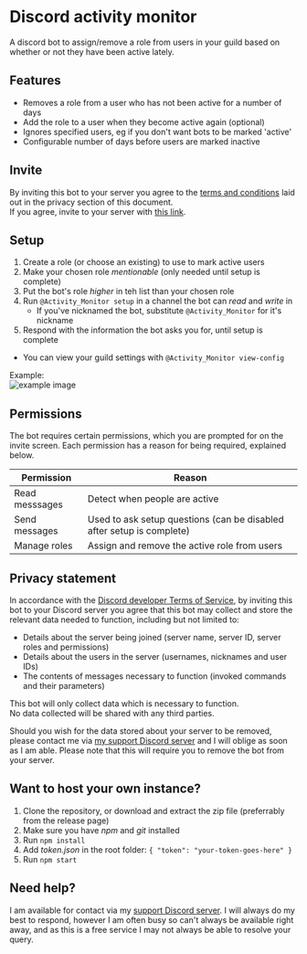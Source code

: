 # Discord activity monitor

<!--summary-->
A discord bot to assign/remove a role from users in your guild based on whether or not they have been active lately.
<!--/summary-->

## Features

<!--features-->
- Removes a role from a user who has not been active for a number of days
- Add the role to a user when they become active again (optional)
- Ignores specified users, eg if you don't want bots to be marked 'active'
- Configurable number of days before users are marked inactive
<!--/features-->

## Invite

By inviting this bot to your server you agree to the [terms and conditions](#privacy-statement) laid out in the privacy section of this document.  
If you agree, invite to your server with [this link](https://discordapp.com/oauth2/authorize?client_id=337005754684932098&scope=bot&permissions=0x10000c00).

## Setup

1. Create a role (or choose an existing) to use to mark active users
2. Make your chosen role *mentionable* (only needed until setup is complete)
3. Put the bot's role *higher* in teh list than your chosen role
4. Run `@Activity_Monitor setup` in a channel the bot can *read* and *write* in
	- If you've nicknamed the bot, substitute `@Activity_Monitor` for it's nickname
5. Respond with the information the bot asks you for, until setup is complete

- You can view your guild settings with `@Activity_Monitor view-config`

Example:  
![example image](http://i.imgur.com/3W8jN4I.png)

## Permissions

The bot requires certain permissions, which you are prompted for on the invite screen.
Each permission has a reason for being required, explained below.

| Permission     | Reason                                                                |
|----------------|-----------------------------------------------------------------------|
| Read messsages | Detect when people are active                                         |
| Send messages  | Used to ask setup questions (can be disabled after setup is complete) |
| Manage roles   | Assign and remove the active role from users                          |

## Privacy statement

In accordance with the [Discord developer Terms of Service](https://discordapp.com/developers/docs/legal), by inviting this bot to your Discord server you agree that this bot may collect and store the relevant data needed to function, including but not limited to:

- Details about the server being joined (server name, server ID, server roles and permissions)  
- Details about the users in the server (usernames, nicknames and user IDs)  
- The contents of messages necessary to function (invoked commands and their parameters)  

This bot will only collect data which is necessary to function.  
No data collected will be shared with any third parties.  

Should you wish for the data stored about your server to be removed, please contact me via [my support Discord server](https://discordapp.com/invite/SSkbwSJ) and I will oblige as soon as I am able. Please note that this will require you to remove the bot from your server.

## Want to host your own instance?

1. Clone the repository, or download and extract the zip file (preferrably from the release page)
2. Make sure you have *npm* and *git* installed
3. Run `npm install`
4. Add *token.json* in the root folder: `{ "token": "your-token-goes-here" }`
5. Run `npm start`

## Need help?

I am available for contact via my [support Discord server](https://discordapp.com/invite/SSkbwSJ). I will always do my best to respond, however I am often busy so can't always be available right away, and as this is a free service I may not always be able to resolve your query.
